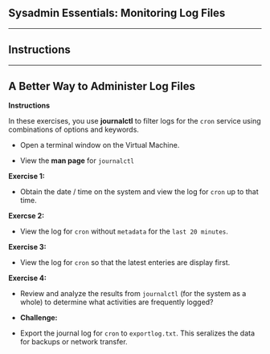 ## Sysadmin Essentials: Monitoring Log Files 

--------

## Instructions 

------

## A Better Way to Administer Log Files

**Instructions**

In these exercises, you use **journalctl** to filter logs for the `cron` service using combinations of options and keywords.  

* Open a terminal window on the Virtual Machine.

* View the **man page** for `journalctl`

**Exercise 1:**

* Obtain the date / time on the system and view the log for `cron` up to that time.

**Exercse 2:**

* View the log for `cron` without `metadata` for the `last 20 minutes`. 

**Exercise 3:**

* View the log for `cron` so that the latest enteries are display first.

**Exercise 4:**

* Review and analyze the results from `journalctl` (for the system as a whole) to determine what activities are frequently logged?

* **Challenge:** 

* Export the journal log for `cron` to `exportlog.txt`. This seralizes the data for backups or network transfer.
